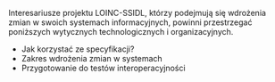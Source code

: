 Interesariusze projektu LOINC-SSIDL, którzy podejmują się wdrożenia zmian w swoich systemach informacyjnych, powinni przestrzegać poniższych wytycznych technologicznych i organizacyjnych.

* Jak korzystać ze specyfikacji?
* Zakres wdrożenia zmian w systemach
* Przygotowanie do testów interoperacyjności